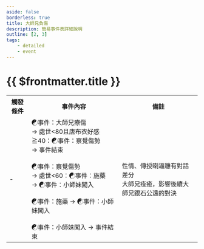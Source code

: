 ```yaml
---
aside: false
borderless: true
title: 大師兄負傷
description: 簡易事件表詳細說明
outline: [2, 3]
tags:
    - detailed
    - event
---
```


# {{ $frontmatter.title }}

<Table class="timeline-table">
    <tr class="timeline-header">
        <th>觸發條件</th>
        <th>事件內容</th>
        <th>備註</th>
    </tr>
	<tr>
		<td>-</td>
		<td>
			<span title="
唐錚好感≧40：唐布衣+1、唐錚+1、心相+10
唐錚好感<40且嘴力≧40：心相-20
唐錚好感<40且嘴力≧50：嘴力+1、唐布衣+1
			">☯事件：大師兄療傷 </span> <br>
			→ 處世<80且唐布衣好感≧40：☯事件：察覺傷勢 <br>
			→ 事件結束 <br>
			<br>
			<span title="得知大師兄傷勢">☯事件：察覺傷勢 </span> <br>
			→ 處世<60：☯事件：施藥 <br>
			→ ☯事件：小師妹闖入 <br>
			<br>
			<span title="
醫術Lv<4或總煉丹<200：唐布衣+1
醫術Lv≧4且總煉丹≧200：唐布衣+1，大師兄痊癒
道德≦40：唐布衣+1
			">☯事件：施藥 → ☯事件：小師妹闖入 </span> <br>
			<br>
			<span title="
唐默鈴+1
心上人唐默鈴：心相-30
			">☯事件：小師妹闖入 → 事件結束 </span> <br>
		</td>
		<td>
			性情、傳授喇逼雕有對話差分 <br>
			大師兄痊癒，影響後續大師兄跟石公遠的對決 <br>
		</td>
	</tr>
</table>